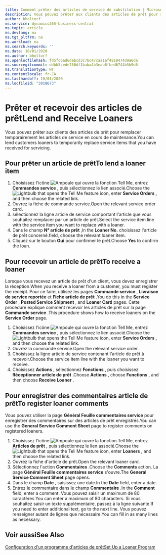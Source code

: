 ```yaml
---
title: Comment prêter des articles de service de substitution | Microsoft Docs
description: Vous pouvez prêter aux clients des articles de prêt pour remplacer temporairement les articles de service en cours de maintenance.
author: bholtorf
ms.service: dynamics365-business-central
ms.topic: article
ms.devlang: na
ms.tgt_pltfrm: na
ms.workload: na
ms.search.keywords: ''
ms.date: 10/01/2020
ms.author: bholtorf
ms.openlocfilehash: fd5fc6ad6dabcd3c7bc47caa1af4810474d9a6da
ms.sourcegitcommit: ddbb5cede750df1baba4b3eab8fbed6744b5b9d6
ms.translationtype: HT
ms.contentlocale: fr-CA
ms.lasthandoff: 10/01/2020
ms.locfileid: "3918673"
---
```

# <a name="lend-and-receive-loaners"></a><span data-ttu-id="87e88-103">Prêter et recevoir des articles de prêt</span><span class="sxs-lookup"><span data-stu-id="87e88-103">Lend and Receive Loaners</span></span>
<span data-ttu-id="87e88-104">Vous pouvez prêter aux clients des articles de prêt pour remplacer temporairement les articles de service en cours de maintenance.</span><span class="sxs-lookup"><span data-stu-id="87e88-104">You can lend customers loaners to temporarily replace service items that you have received for servicing.</span></span>  
  
## <a name="to-lend-a-loaner-item"></a><span data-ttu-id="87e88-105">Pour prêter un article de prêt</span><span class="sxs-lookup"><span data-stu-id="87e88-105">To lend a loaner item</span></span>    
1. <span data-ttu-id="87e88-106">Choisissez l'icône ![Ampoule qui ouvre la fonction Tell Me](media/ui-search/search_small.png "Dites-moi ce que vous voulez faire"), entrez **Commandes service** , puis sélectionnez le lien associé.</span><span class="sxs-lookup"><span data-stu-id="87e88-106">Choose the ![Lightbulb that opens the Tell Me feature](media/ui-search/search_small.png "Tell me what you want to do") icon, enter **Service Orders** , and then choose the related link.</span></span>  
2. <span data-ttu-id="87e88-107">Ouvrez la fiche de commande service.</span><span class="sxs-lookup"><span data-stu-id="87e88-107">Open the relevant service order card.</span></span>  
3. <span data-ttu-id="87e88-108">sélectionnez la ligne article de service comportant l'article que vous souhaitez remplacer par un article de prêt.</span><span class="sxs-lookup"><span data-stu-id="87e88-108">Select the service item line with the service item you want to replace with a loaner.</span></span>  
4. <span data-ttu-id="87e88-109">Dans le champ **N° article de prêt** ,</span><span class="sxs-lookup"><span data-stu-id="87e88-109">In the **Loaner No.**</span></span> <span data-ttu-id="87e88-110">choisissez l'article de prêt concerné.</span><span class="sxs-lookup"><span data-stu-id="87e88-110">field, choose the relevant loaner item.</span></span>  
5. <span data-ttu-id="87e88-111">Cliquez sur le bouton **Oui** pour confirmer le prêt.</span><span class="sxs-lookup"><span data-stu-id="87e88-111">Choose **Yes** to confirm the loan.</span></span>  

## <a name="to-receive-a-loaner"></a><span data-ttu-id="87e88-112">Pour recevoir un article de prêt</span><span class="sxs-lookup"><span data-stu-id="87e88-112">To receive a loaner</span></span>  
<span data-ttu-id="87e88-113">Lorsque vous recevez un article de prêt d'un client, vous devez enregistrer la réception.</span><span class="sxs-lookup"><span data-stu-id="87e88-113">When you receive a loaner from a customer, you must register the receipt.</span></span> <span data-ttu-id="87e88-114">Pour ce faire, utilisez les pages **Commande service** , **Livraison de service reportée** et **Fiche article de prêt** .</span><span class="sxs-lookup"><span data-stu-id="87e88-114">You do this in the **Service Order** , **Posted Service Shipment** , and **Loaner Card** pages.</span></span> <span data-ttu-id="87e88-115">Cette procédure explique comment recevoir les articles de prêt sur la page **Commande service** .</span><span class="sxs-lookup"><span data-stu-id="87e88-115">This procedure shows how to receive loaners on the **Service Order** page.</span></span>  
  
1. <span data-ttu-id="87e88-116">Choisissez l'icône ![Ampoule qui ouvre la fonction Tell Me](media/ui-search/search_small.png "Dites-moi ce que vous voulez faire"), entrez **Commandes service** , puis sélectionnez le lien associé.</span><span class="sxs-lookup"><span data-stu-id="87e88-116">Choose the ![Lightbulb that opens the Tell Me feature](media/ui-search/search_small.png "Tell me what you want to do") icon, enter **Service Orders** , and then choose the related link.</span></span>  
2. <span data-ttu-id="87e88-117">Ouvrez la commande service.</span><span class="sxs-lookup"><span data-stu-id="87e88-117">Open the relevant service order.</span></span>  
3. <span data-ttu-id="87e88-118">Choisissez la ligne article de service contenant l'article de prêt à recevoir.</span><span class="sxs-lookup"><span data-stu-id="87e88-118">Choose the service item line with the loaner you want to receive.</span></span>  
4. <span data-ttu-id="87e88-119">Choisissez **Actions** , sélectionnez **Fonctions** , puis choisissez **Réceptionner article de prêt** .</span><span class="sxs-lookup"><span data-stu-id="87e88-119">Choose **Actions** , choose **Functions** , and then choose **Receive Loaner** .</span></span>  

## <a name="to-register-loaner-comments"></a><span data-ttu-id="87e88-120">Pour enregistrer des commentaires article de prêt</span><span class="sxs-lookup"><span data-stu-id="87e88-120">To register loaner comments</span></span>  
<span data-ttu-id="87e88-121">Vous pouvez utiliser la page **Général Feuille commentaires service** pour enregistrer des commentaires sur des articles de prêt enregistrés.</span><span class="sxs-lookup"><span data-stu-id="87e88-121">You can use the **General Service Comment Sheet** page to register comments on registered loaners.</span></span>  
  
1. <span data-ttu-id="87e88-122">Choisissez l'icône ![Ampoule qui ouvre la fonction Tell Me](media/ui-search/search_small.png "Dites-moi ce que vous voulez faire"), entrez **Articles de prêt** , puis sélectionnez le lien associé.</span><span class="sxs-lookup"><span data-stu-id="87e88-122">Choose the ![Lightbulb that opens the Tell Me feature](media/ui-search/search_small.png "Tell me what you want to do") icon, enter **Loaners** , and then choose the related link.</span></span>  
2. <span data-ttu-id="87e88-123">Ouvrez la fiche d'article de prêt.</span><span class="sxs-lookup"><span data-stu-id="87e88-123">Open the relevant loaner card.</span></span>  
3. <span data-ttu-id="87e88-124">Sélectionnez l'action **Commentaires** .</span><span class="sxs-lookup"><span data-stu-id="87e88-124">Choose the **Comments** action.</span></span> <span data-ttu-id="87e88-125">La page **Général Feuille commentaires service** s'ouvre.</span><span class="sxs-lookup"><span data-stu-id="87e88-125">The **General Service Comment Sheet** page opens.</span></span>  
4. <span data-ttu-id="87e88-126">Dans le champ **Date** , saisissez une date.</span><span class="sxs-lookup"><span data-stu-id="87e88-126">In the **Date** field, enter a date.</span></span>  
5. <span data-ttu-id="87e88-127">Entrez le commentaire dans le champ **Commentaire** .</span><span class="sxs-lookup"><span data-stu-id="87e88-127">In the **Comment** field, enter a comment.</span></span> <span data-ttu-id="87e88-128">Vous pouvez saisir un maximum de 80 caractères.</span><span class="sxs-lookup"><span data-stu-id="87e88-128">You can enter a maximum of 80 characters.</span></span> <span data-ttu-id="87e88-129">Si vous souhaitez saisir un texte supplémentaire, passez à la ligne suivante.</span><span class="sxs-lookup"><span data-stu-id="87e88-129">If you need to enter additional text, go to the next line.</span></span> <span data-ttu-id="87e88-130">Vous pouvez renseigner autant de lignes que nécessaire.</span><span class="sxs-lookup"><span data-stu-id="87e88-130">You can fill in as many lines as necessary.</span></span>  
  
## <a name="see-also"></a><span data-ttu-id="87e88-131">Voir aussi</span><span class="sxs-lookup"><span data-stu-id="87e88-131">See Also</span></span>  
[<span data-ttu-id="87e88-132">Configuration d'un programme d'articles de prêt</span><span class="sxs-lookup"><span data-stu-id="87e88-132">Set Up a Loaner Program</span></span>](service-how-setup-loaner-program.md)   
